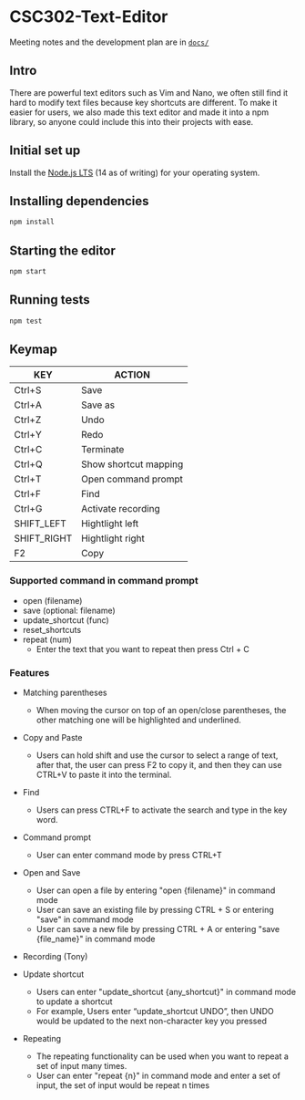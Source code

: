 # CSC302-Text-Editor

Meeting notes and the development plan are in [`docs/`](https://github.com/beijilang/CSC302-Text-Editor/tree/main/docs)

## Intro

There are powerful text editors such as Vim and Nano, we often still find it hard to modify text files because key shortcuts are different. To make it easier for users, we also made this text editor and made it into a npm library, so anyone could include this into their projects with ease.



## Initial set up

Install the [Node.js LTS](https://nodejs.org/en/download/) (14 as of writing) for your operating system.

## Installing dependencies

```bash
npm install
```

## Starting the editor

```bash
npm start
```

## Running tests

```bash
npm test
```

## Keymap

| KEY         | ACTION                |
| ----------- | --------------------- |
| Ctrl+S      | Save                  |
| Ctrl+A      | Save as               |
| Ctrl+Z      | Undo                  |
| Ctrl+Y      | Redo                  |
| Ctrl+C      | Terminate             |
| Ctrl+Q      | Show shortcut mapping |
| Ctrl+T      | Open command prompt   |
| Ctrl+F      | Find                  |
| Ctrl+G      | Activate recording    |
| SHIFT_LEFT  | Hightlight left       |
| SHIFT_RIGHT | Hightlight right      |
| F2          | Copy                  |

### Supported command in command prompt

- open (filename)
- save (optional: filename)
- update_shortcut (func)
- reset_shortcuts
- repeat (num)
  - Enter the text that you want to repeat then press Ctrl + C

### Features

- Matching parentheses

  - When moving the cursor on top of an open/close parentheses, the other matching one will be highlighted and underlined. 

- Copy and Paste 

  - Users can hold shift and use the cursor to select a range of text, after that, the user can press F2 to copy it, and then they can use CTRL+V to paste it into the terminal.

- Find

  - Users can press CTRL+F to activate the search and type in the key word.

- Command prompt

  - User can enter command mode by press CTRL+T

- Open and Save 

  - User can open a file by entering "open {filename}" in command mode
  - User can save an existing file by pressing CTRL + S or entering "save" in command mode
  - User can save a new file by pressing CTRL + A or entering "save {file_name}" in command mode

- Recording (Tony)

- Update shortcut

  - Users can enter "update_shortcut {any_shortcut}" in command mode to update a shortcut
  - For example, Users enter “update_shortcut UNDO”, then UNDO would be updated to the next non-character key you pressed

- Repeating

  - The repeating functionality can be used when you want to repeat a set of input many times.
  - User can enter "repeat {n}" in command mode and enter a set of input, the set of input would be repeat n times

  

  


